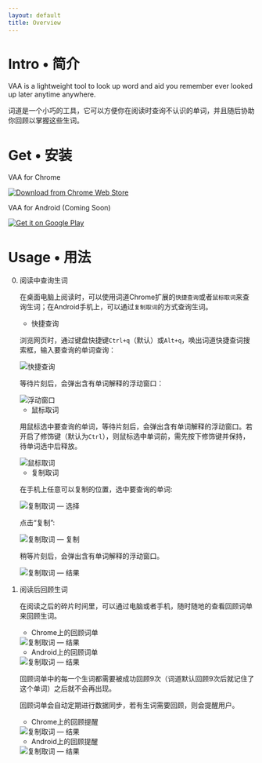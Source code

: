```yaml
---
layout: default
title: Overview
---
```



# Intro • 简介
VAA is a lightweight tool to look up word and aid you remember ever looked up later anytime anywhere.

词道是一个小巧的工具，它可以方便你在阅读时查询不认识的单词，并且随后协助你回顾以掌握这些生词。

# Get • 安装
VAA for Chrome

<a href="https://chrome.google.com/webstore/detail/词道/cgkjfohooamppcndhnmamboiipnmeaak" target="_blank" class="get-chrome"><img src="{{ site.baseurl }}/images/chromewebstore.png" alt="Download from Chrome Web Store" class="chrome-webstore"></a>

VAA for Android (Coming Soon)

<a href="https://play.google.com/store/search?q=pub:vaa" target="_blank"><img alt="Get it on Google Play" src="https://developer.android.com/images/brand/en_generic_rgb_wo_45.png" /></a>

# Usage • 用法
0. 阅读中查询生词

    在桌面电脑上阅读时，可以使用词道Chrome扩展的`快捷查询`或者`鼠标取词`来查询生词；在Android手机上，可以通过`复制取词`的方式查询生词。

    + 快捷查询

    浏览网页时，通过键盘快捷键`Ctrl+q`（默认）或`Alt+q`，唤出词道快捷查词搜索框，输入要查询的单词查询：

    <img src="{{ site.baseurl }}/images/lookup_via_shortcut.png" alt="快捷查询" class="img-responsive">

    等待片刻后，会弹出含有单词解释的浮动窗口：

    <img src="{{ site.baseurl }}/images/result_shortcut.png" alt="浮动窗口" class="img-responsive">

    + 鼠标取词

    用鼠标选中要查询的单词，等待片刻后，会弹出含有单词解释的浮动窗口。若开启了修饰键（默认为`Ctrl`），则鼠标选中单词前，需先按下修饰键并保持，待单词选中后释放。

    <img src="{{ site.baseurl }}/images/lookup_via_mouse.png" alt="鼠标取词" class="img-responsive">

    + 复制取词

    在手机上任意可以复制的位置，选中要查询的单词:

    <img src="{{ site.baseurl }}/images/lookup_copied_selected.png" alt="复制取词 — 选择" class="img-responsive">

    点击“复制”:

    <img src="{{ site.baseurl }}/images/lookup_copied_to_copy.png" alt="复制取词 — 复制" class="img-responsive">

    稍等片刻后，会弹出含有单词解释的浮动窗口。

    <img src="{{ site.baseurl }}/images/lookup_copied_result.png" alt="复制取词 — 结果" class="img-responsive">

1. 阅读后回顾生词

    在阅读之后的碎片时间里，可以通过电脑或者手机，随时随地的查看回顾词单来回顾生词。

      + Chrome上的回顾词单

      <img src="{{ site.baseurl }}/images/words_to_recall_chrome.png" alt="复制取词 — 结果" class="img-responsive">

      + Android上的回顾词单

      <img src="{{ site.baseurl }}/images/words_to_recall_android.png" alt="复制取词 — 结果" class="img-responsive">

    回顾词单中的每一个生词都需要被成功回顾9次（词道默认回顾9次后就记住了这个单词）之后就不会再出现。

    回顾词单会自动定期进行数据同步，若有生词需要回顾，则会提醒用户。

      + Chrome上的回顾提醒

      <img src="{{ site.baseurl }}/images/notification_recall_chrome.png" alt="复制取词 — 结果" class="img-responsive">

      + Android上的回顾提醒

      <img src="{{ site.baseurl }}/images/notification_recall_android.png" alt="复制取词 — 结果" class="img-responsive">